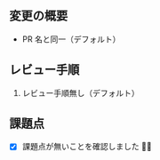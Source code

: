 <!--
    merge先のブランチを確認しましょう
    ReviewersとAssigneesの設定を忘れないようにしてください
-->

## 変更の概要

<!-- ここにFeatureレベルの変更の概要を記述します -->

- PR 名と同一（デフォルト）

## レビュー手順

<!-- ここにレビュー手順を記述します -->

1. レビュー手順無し（デフォルト）

## 課題点

<!--
    現在抱えている課題やPRの際に見てほしい点を記述します
    解決した際にチェックボックスにチェックを入れたりします
-->

- [x] 課題点が無いことを確認しました 🙆‍♂️
